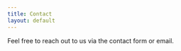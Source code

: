 ```yaml
---
title: Contact
layout: default
---
```


<p>Feel free to reach out to us via the contact form or email.</p>
